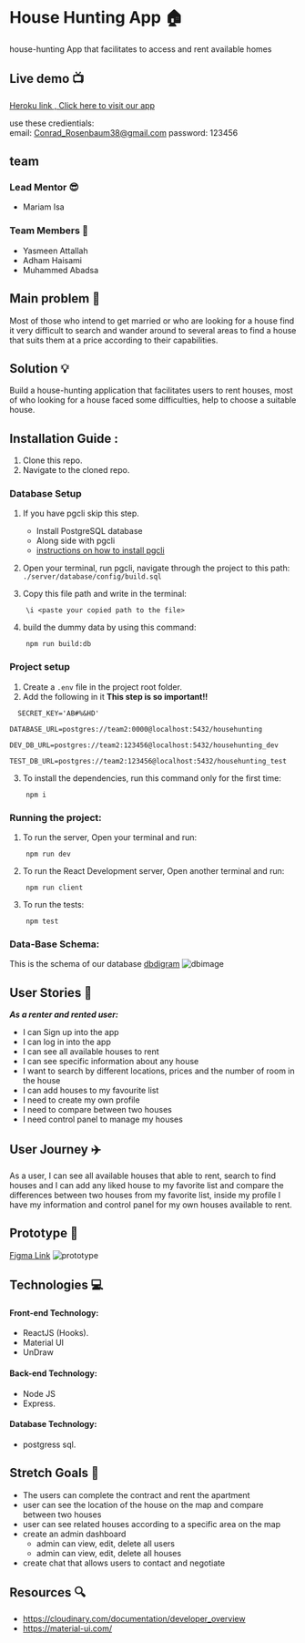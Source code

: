 # House Hunting App :house: 
house-hunting App that facilitates to access and rent available homes

## Live demo :tv: 
[Heroku link , Click here to visit our app](https://git.heroku.com/house-hunting-app.git)

use these credientials: <br>
email: Conrad_Rosenbaum38@gmail.com
password: 123456

## team

### Lead Mentor :sunglasses:
* Mariam Isa

### Team Members :busts_in_silhouette:
* Yasmeen Attallah 
* Adham Haisami
* Muhammed Abadsa 

## Main problem :new_moon_with_face:
Most of those who intend to get married or who are looking for a house find it very difficult to search and wander around to several areas to find a house that suits them at a price according to their capabilities.

## Solution :bulb:
Build a house-hunting application that facilitates users to rent houses, most of who looking for a house faced some difficulties, help to choose a suitable house.

## Installation Guide :

1. Clone this repo.
2. Navigate to the cloned repo.

### Database Setup

1. If you have pgcli skip this step.

   - Install PostgreSQL database
   - Along side with pgcli
   - [instructions on how to install pgcli](https://www.pgcli.com/install)

2. Open your terminal, run pgcli, navigate through the project to this path: `./server/database/config/build.sql`

3. Copy this file path and write in the terminal:

```
    \i <paste your copied path to the file>
```

4. build the dummy data by using this command:

```
    npm run build:db
```

### Project setup

1. Create a `.env` file in the project root folder.
2. Add the following in it **This step is so important!!**

```
  SECRET_KEY='AB#%&HD'

DATABASE_URL=postgres://team2:0000@localhost:5432/househunting

DEV_DB_URL=postgres://team2:123456@localhost:5432/househunting_dev

TEST_DB_URL=postgres://team2:123456@localhost:5432/househunting_test

```

3. To install the dependencies, run this command only for the first time:

```
    npm i
```

### Running the project:

1. To run the server, Open your terminal and run:

```
    npm run dev
```

2. To run the React Development server, Open another terminal and run:

```
    npm run client
```

3. To run the tests:

```
    npm test
```

### Data-Base Schema:

This is the schema of our database
[dbdigram](https://dbdiagram.io/d/5ee9bcf79ea313663b3aa9ed)
![dbimage](https://i.imgur.com/1lve6is.png)


## User Stories :open_book:
***As a renter and rented user:***
* I can Sign up into the app 
* I can log in into the app 
* I can see all available houses to rent
* I can see specific information about any house
* I want to search by different locations, prices and the number of room in the house
* I can add houses to my favourite list
* I need to create my own profile
* I need to compare between two houses
* I need control panel to manage my houses

## User Journey :airplane:

As a user, I can see all available houses that able to rent, search to find houses and I can add any liked house to my favorite list and compare the differences between two houses from my favorite list, inside my profile I have my information and control panel for my own houses available to rent.


## Prototype :art:
[Figma Link](https://www.figma.com/file/ikAAUREYQFA0GXxGEUYZRf/home-hunting?node-id=92%3A240)
![prototype](https://i.imgur.com/wfKGoIT.png)

## Technologies :computer:

#### Front-end Technology:

- ReactJS (Hooks).
- Material UI
- UnDraw

#### Back-end Technology:

- Node JS
- Express.

#### Database Technology:
- postgress sql.

## Stretch Goals :goal_net:
* The users can complete the contract and rent the apartment
* user can see the location of the house on the map and compare between two houses
* user can see related houses according to a specific area on the map
* create an admin dashboard
    * admin can view, edit, delete all users 
    * admin can view, edit, delete all houses 
* create chat that allows users to contact and negotiate


## Resources :mag:
* https://cloudinary.com/documentation/developer_overview
* https://material-ui.com/